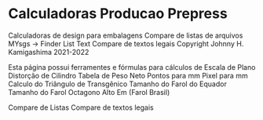 # Calculadoras Producao Prepress

Calculadoras de design para embalagens
Compare de listas de arquivos MYsgs -> Finder List
Text Compare de textos legais
Copyright Johnny H. Kamigashima 2021-2022

Esta página possui ferramentes e fórmulas para cálculos de 
    Escala de Plano
    Distorção de Cilindro
    Tabela de Peso Neto
    Pontos para mm
    Pixel para mm
    Calculo do Triângulo de Transgênico
    Tamanho do Farol do Equador
    Tamanho do Farol Octagono
    Alto Em (Farol Brasil)

Compare de Listas
Compare de textos legais
